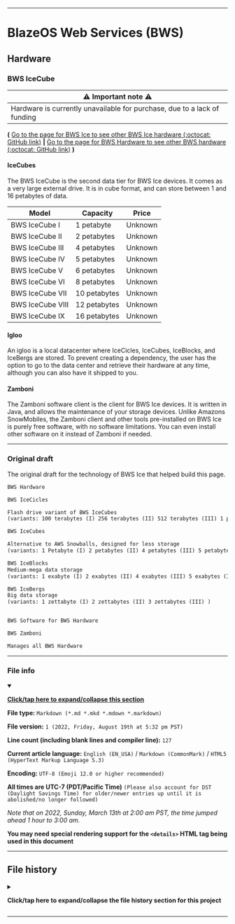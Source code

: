 
***

# BlazeOS Web Services (BWS)

## Hardware

### BWS IceCube

| ⚠️ Important note ⚠️ |
|---|
| Hardware is currently unavailable for purchase, due to a lack of funding |

**(** [Go to the page for BWS Ice to see other BWS Ice hardware (:octocat: GitHub link)](https://github.com/seanpm2001/BWS_Hardware_Ice/) **|** [Go to the page for BWS Hardware to see other BWS hardware (:octocat: GitHub link)](https://github.com/seanpm2001/BWS_Hardware/) **)**

#### IceCubes

The BWS IceCube is the second data tier for BWS Ice devices. It comes as a very large external drive. It is in cube format, and can store between 1 and 16 petabytes of data.

| Model | Capacity | Price |
|---|---|---|
| BWS IceCube I | 1 petabyte | Unknown |
| BWS IceCube II | 2 petabytes | Unknown |
| BWS IceCube III | 4 petabytes | Unknown |
| BWS IceCube IV | 5 petabytes | Unknown |
| BWS IceCube V | 6 petabytes | Unknown |
| BWS IceCube VI | 8 petabytes | Unknown |
| BWS IceCube VII | 10 petabytes | Unknown |
| BWS IceCube VIII | 12 petabytes | Unknown |
| BWS IceCube IX | 16 petabytes | Unknown |

#### Igloo

An igloo is a local datacenter where IceCicles, IceCubes, IceBlocks, and IceBergs are stored. To prevent creating a dependency, the user has the option to go to the data center and retrieve their hardware at any time, although you can also have it shipped to you.

#### Zamboni

The Zamboni software client is the client for BWS Ice devices. It is written in Java, and allows the maintenance of your storage devices. Unlike Amazons SnowMobiles, the Zamboni client and other tools pre-installed on BWS Ice is purely free software, with no software limitations. You can even install other software on it instead of Zamboni if needed.

***

### Original draft

The original draft for the technology of BWS Ice that helped build this page.

```txt
BWS Hardware

BWS IceCicles

Flash drive variant of BWS IceCubes
(variants: 100 terabytes (I) 256 terabytes (II) 512 terabytes (III) 1 petabyte (IV) )

BWS IceCubes

Alternative to AWS Snowballs, designed for less storage
(variants: 1 Petabyte (I) 2 petabytes (II) 4 petabytes (III) 5 petabytes (IV) 6 petabytes (V) 8 petabytes (VI) 10 petabytes (VII) 12 petabytes (VIII) 16 petabytes (IX) )

BWS IceBlocks
Medium-mega data storage
(variants: 1 exabyte (I) 2 exabytes (II) 4 exabytes (III) 5 exabytes (IV) 6 exabytes (V) 8 exabytes (VI) 10 exabytes (VII) 12 exabytes (VIII) 16 exabytes (IX) )

BWS IceBergs
Big data storage
(variants: 1 zettabyte (I) 2 zettabytes (II) 3 zettabytes (III) )


BWS Software for BWS Hardware

BWS Zamboni

Manages all BWS Hardware
```

***

### File info

<details open><summary><p lang="en"><b><u>Click/tap here to expand/collapse this section</u></b></p></summary>

**File type:** `Markdown (*.md *.mkd *.mdown *.markdown)`

**File version:** `1 (2022, Friday, August 19th at 5:32 pm PST)`

**Line count (including blank lines and compiler line):** `127`

**Current article language:** `English (EN_USA)` / `Markdown (CommonMark)` / `HTML5 (HyperText Markup Language 5.3)`

**Encoding:** `UTF-8 (Emoji 12.0 or higher recommended)`

**All times are UTC-7 (PDT/Pacific Time)** `(Please also account for DST (Daylight Savings Time) for older/newer entries up until it is abolished/no longer followed)`

_Note that on 2022, Sunday, March 13th at 2:00 am PST, the time jumped ahead 1 hour to 3:00 am._

**You may need special rendering support for the `<details>` HTML tag being used in this document**

</details>

***

## File history

<details><summary><p lang="en"><b>Click/tap here to expand/collapse the file history section for this project</b></p></summary>

<details><summary><p lang="en"><b>Version 1 (2022, Friday, August 19th at 5:32 pm PST)</b></p></summary>

**This version was made by:** [`@seanpm2001`](https://github.com/seanpm2001/)

> Changes:

- [x] Started the file
- [x] Added the title section
- [x] Added the `BWS Ice` section
- - [x] Added the `BWS IceCubes` subsection
- - [x] Added the `Igloo` subsection
- - [x] Added the `Zamboni` subsection
- [x] Added the `Original draft` section
- [x] Added the `file info` section
- [x] Added the `file history` section
- [ ] No other changes in version 1

</details>

</details>

***
